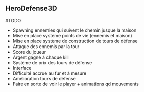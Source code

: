 ## HeroDefense3D

#TODO 

- Spawning ennemies qui suivent le chemin jusque la maison
- Mise en place système points de vie (ennemis et maison)
- Mise en place système de construction de tours de défense
- Attaque des ennemis par la tour
- Score du joueur
- Argent gagné à chaque kill
- Système de prix des tours de défense
- Interface
- Difficulté accrue au fur et à mesure 
- Amélioration tours de défense
- Faire en sorte de voir le player + animations qd mouvements
